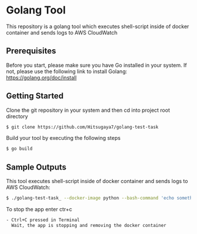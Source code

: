 # Golang Tool

This repository is a golang tool which executes shell-script inside of docker container and sends logs to AWS CloudWatch

## Prerequisites

Before you start, please make sure you have Go installed in your system. If not, please use the following link to install Golang:
https://golang.org/doc/install

## Getting Started

Clone the git repository in your system and then cd into project root directory

```bash
$ git clone https://github.com/Hitsugaya7/golang-test-task
```

Build your tool by executing the following steps
```bash
$ go build 
```

## Sample Outputs

This tool executes shell-script inside of docker container and sends logs to AWS CloudWatch:
```bash
$ ./golang-test-task_ --docker-image python --bash-command 'echo something' --cloudwatch-group test-log-group-name-4 --cloudwatch-stream test-log-stream-name-4 --aws-access-key-id ADS123 --aws-secret-access-key QWE+123 --aws-region us-west-2


```
To stop the app enter ctr+c

```bash
- Ctrl+C pressed in Terminal
  Wait, the app is stopping and removing the docker container

```
